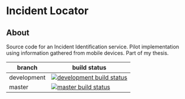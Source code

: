 Incident Locator
================

About
-----

Source code for an Incident Identification service.
Pilot implementation using information gathered from mobile devices.
Part of my thesis.


| branch       | build status
|--------------|-----------------------------------------------------
| development  | [![development build status](https://secure.travis-ci.org/tlatsas/incident-locator.png?branch=development)](http://travis-ci.org/tlatsas/incident-locator)
| master       | [![master build status](https://secure.travis-ci.org/tlatsas/incident-locator.png?branch=master)](http://travis-ci.org/tlatsas]/incident-locator)
